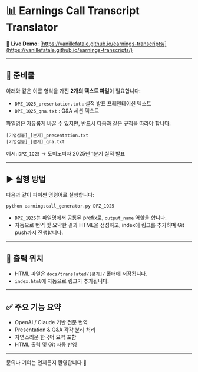 
# 📊 Earnings Call Transcript Translator

🔗 **Live Demo**: [https://vanillefatale.github.io/earnings-transcripts/](https://vanillefatale.github.io/earnings-transcripts/)

---

## 📁 준비물

아래와 같은 이름 형식을 가진 **2개의 텍스트 파일**이 필요합니다:

- `DPZ_1Q25_presentation.txt` : 실적 발표 프레젠테이션 텍스트
- `DPZ_1Q25_qna.txt` : Q&A 세션 텍스트

파일명은 자유롭게 바꿀 수 있지만, 반드시 다음과 같은 규칙을 따라야 합니다:

```
[기업심볼]_[분기]_presentation.txt
[기업심볼]_[분기]_qna.txt
```

예시: `DPZ_1Q25` → 도미노피자 2025년 1분기 실적 발표

---

## ▶️ 실행 방법

다음과 같이 파이썬 명령어로 실행합니다:

```bash
python earningscall_generator.py DPZ_1Q25
```

- `DPZ_1Q25`는 파일명에서 공통된 prefix로, `output_name` 역할을 합니다.
- 자동으로 번역 및 요약한 결과 HTML을 생성하고, index에 링크를 추가하며 Git push까지 진행합니다.

---

## 📂 출력 위치

- HTML 파일은 `docs/translated/[분기]/` 폴더에 저장됩니다.
- `index.html`에 자동으로 링크가 추가됩니다.

---

## ✅ 주요 기능 요약

- OpenAI / Claude 기반 전문 번역
- Presentation & Q&A 각각 분리 처리
- 자연스러운 한국어 요약 포함
- HTML 출력 및 Git 자동 반영

---

문의나 기여는 언제든지 환영합니다 🙌
